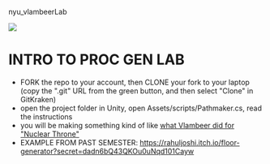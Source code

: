 nyu_vlambeerLab

![](http://www.vlambeer.com/wp-content/uploads/2013/04/level3.gif)

# INTRO TO PROC GEN LAB
- FORK the repo to your account, then CLONE your fork to your laptop (copy the ".git" URL from the green button, and then select "Clone" in GitKraken)
- open the project folder in Unity, open Assets/scripts/Pathmaker.cs, read the instructions
- you will be making something kind of like [what Vlambeer did for "Nuclear Throne"](http://rami-ismail.squarespace.com/blog/2013/04/02/random-level-generation-in-wasteland-kings)
- EXAMPLE FROM PAST SEMESTER: https://rahuljoshi.itch.io/floor-generator?secret=dadn6bQ43QKOu0uNqd101Cayw
